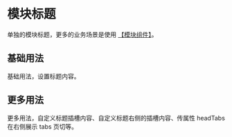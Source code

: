 # 模块标题

单独的模块标题，更多的业务场景是使用 [【模块组件】](/#/doc/ac-module-block)。

## 基础用法

基础用法，设置标题内容。

<ExampleModule fileName="basic"/>

## 更多用法

更多用法，自定义标题插槽内容、自定义标题右侧的插槽内容、传属性 headTabs 在右侧展示 tabs 页切等。

<ExampleModule fileName="more"/>

<PropsRenderDoc />
